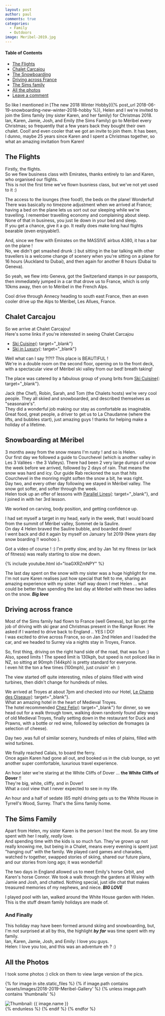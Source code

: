 ```yaml
---
layout: post
author: paul
comments: true
categories:
  - Family
  - Outdoors
image: Meribel-2019.jpg
---
```

<aside class="toc" markdown="0">
  <h4>Table of Contents</h4>
  <ul class="list-group categoriesList">
    <li class="list-group-item"><a href="#the-flights">The Flights</a></li>
    <li class="list-group-item"><a href="#chalet-carcajou">Chalet Carcajou</a></li>
    <li class="list-group-item"><a href="#snowboarding-at-meribel">The Snowboarding</a></li>
    <li class="list-group-item"><a href="#driving-across-france">Driving across France</a></li>
    <li class="list-group-item"><a href="#the-sims-family">The Sims family</a></li>
    <li class="list-group-item"><a href="#all-the-photos">All the photos</a></li>
    <li class="list-group-item"><a href="#comment-form">Leave a comment</a></li>
  </ul> 
</aside>

So like I mentioned in [The new 2018 Winter Hobby]({% post_url 2018-06-19-snowboarding-new-winter-2018-hobby %}), Helen and I we're invited to join the Sims family (my sister Karen, and her family) for Christmas 2018.  
Ian, Karen, Jamie, Josh, and Emily (the Sims Family) go to M&eacute;ribel every Christmas; so frequently that a few years back they bought their own chalet. Cool! and even cooler that we got an invite to join them. It has been, I dunno, maybe 25 years since Karen and I spent a Christmas together, so what an amazing invitation from Karen!

## The Flights

Firstly, the flights.  
So we flew business class with Emirates, thanks entirely to Ian and Karen, who organised our flights.  
This is not the first time we've flown busniess class, but we've not yet used to it :)

The access to the lounges (free food!), the beds on the plane! Wonderful!  
There was basically no timezone adjustment when we arrived at France; having a bed on the plane lets us sort out our sleeping while we're travelling. I remember travelling economy and complaining about sleep. None of that in business, you just lie down in your bed and sleep.  
If you get a chance, give it a go. It really does make long haul flights bearable (even enjoyable!).

And, since we flew with Emirates on the MASSIVE airbus A380, it has a bar on the plane !  
No, we didn't get smashed drunk :) but sitting in the bar talking with other travellers is a welcome change of scenery when you're sitting on a plane for 16 hours (Auckland to Dubai), and then again for another 8 hours (Dubai to Geneva).

So yeah, we flew into Geneva, got the Switzerland stamps in our passports, then immediately jumped in a car that drove us to France, which is only 10kms away, then on to M&eacute;ribel in the French Alps.

Cool drive through Annecy heading to south east France, then an even cooler drive up the Alps to M&eacute;ribel, Les Allues, France.

## Chalet Carcajou

So we arrive at Chalet Carcajou!  
Here's some links if you're interested in seeing Chalet Carcajou
* [Ski Cuisine](https://www.skicuisine.co.uk/meribel-chalets/carcajou){: target="_blank"}
* [Ski in Luxury](https://www.skiinluxury.com/france/meribel/chalet-carcajou){: target="_blank"}

Well what can I say ?!?!? This place is BEAUTIFUL !  
We're in a double room on the second floor, opening on to the front deck, with a spectacular view of M&eacute;ribel ski valley from our bed! breath taking!

The place was catered by a fabulous group of young brits from [Ski Cuisine](https://www.skicuisine.co.uk/meribel-chalets/carcajou){: target="_blank"}.

Jack (the Chef), Robin, Sarah, and Tom (the Chalets hosts) we're very cool people. They all skiied and snowboarded, and described themselves as "seasonaire's".  
They did a wonderful job making our stay as comfortable as imaginable. Great food, great people, a driver to get us to La Chaudanne (where the lifts, and bubbles start), just amazing guys ! thanks for helping make a holiday of a lifetime.

## Snowboarding at M&eacute;ribel

3 months away from the snow means I'm rusty ! and so is Helen.  
Our first day we followed a guide to Courchevel (which is another valley in Les 3 Vall&eacute;es - the 3 Valleys). There had been 2 very large dumps of snow the week before we arrived, followed by 2 days of rain. That means the snow was hard and icy. Our guide Rab reckoned the sun that hits Courchevel in the monring might soften the snow a bit, he was right.  
Day two, and every other day following we stayed in M&eacute;ribel valley. The snow got softer, and softer through the week.  
Helen took up an offer of lessons with [Parallel Lines](https://www.parallel-lines.com/){: target="_blank"}, and I joined in with her 3rd lesson.

We worked on carving, body position, and getting confidence up.

I had set myself a target in my head, early in the week, that I would board from the summit of M&eacute;ribel valley, Sommet de la Saulire.  
On day 4 Helen braved the Saulire bubble, and boarded down!  
I went back and did it again by myself on January 1st 2019 (New years day snow boarding !! woohoo ).

Got a video of course ! :) I'm pretty slow, and by Jan 1st my fitness (or lack of fitness) was really starting to slow me down.

{% include youtube.html id="loaGXRZmNPY" %}

  
The last day spent on the snow with my sister was a huge highlight for me. I'm not sure Karen realises just how special that felt to me, sharing an amazing experience with my sister. Half way down I met Helen ... what could be better than spending the last day at M&eacute;ribel with these two ladies on the snow. ***Big love***

## Driving across france

Most of the Sims family had flown to France (well Geneva), but Ian got the job of driving with ski gear and Christmas present in the Range Rover. He asked if I wanted to drive back to England .. YES I DO!  
I was excited to drive across France, so on Jan 2nd Helen and I loaded the car, and we headed to Surrey via a nights stay in Troyes, France.

So, first thing, driving on the right hand side of the road, that was fun :)  
Also, speed limits ! The speed limit is 130kph, but speed is not policed like in NZ, so sitting at 90mph (144kph) is pretty standard for everyone.  
I even hit the ton a few times (100mph), just cruisin' eh :)

The view started off quite interesting, miles of plains filled with wind turbines, then didn't change for hundreds of miles.

We arrived at Troyes at about 7pm and checked into our Hotel, [Le Champ des Oiseaux](https://www.champdesoiseaux.com/en){: target="_blank"}.  
What an amazing hotel in the heart of Medieval Troyes.  
The hotel recommended [Chez Felix](http://www.chez-felix.fr/){: target="_blank"} for dinner, so we head out for a walk through town, walking down randomly found alley ways of old Medieval Troyes, finally setting down in the restaurant for Duck and Prawns, with a bottle or red wine, followed by selection de fromages (a selection of cheese).

Day two ,was full of similar scenery, hundreds of miles of plains, filled with wind turbines.

We finally reached Calais, to board the ferry.  
Once again Karen had gone all out, and booked us in the club lounge, so yet another super comfortable, luxurious travel experience.

An hour later we're staring at the White Cliffs of Dover ... **the White Cliffs of Dover** !!  
They're big, white, cliffy, and in Dover!  
What a cool view that I never expected to see in my life.

An hour and a half of sedate (65 mph) driving gets us to the White House in Tyrrell's Wood, Surrey. That's the Sims family home.

## The Sims Family

Apart from Helen, my sister Karen is the person I text the most. So any time spent with her I really, _really_ love.  
And spending time with the kids is so much fun. They've grown up not really knowing me, but being in a Chalet, means every evening is spent just "hanging out" with the family. We played card games and charades, watched tv together, swapped stories of skiing, shared our future plans, and our stories from long ago; it was wonderful!

The two days in England allowed us to meet Emily's horse Orbit, and Karen's horse Connor. We took a walk through the gardens at Wisley with Jamie and Josh, and chatted. Nothing special, just idle chat that makes treasured memories of my nephews, and niece. ***BIG LOVE***

I played pool with Ian, walked around the White House garden with Helen. This is the stuff dream family holidays are made of.

### And Finally

This holiday may have been formed around skiing and snowboarding, but, I'm not surprised at all by this, the highlight ***by far*** was time spent with my family.  
Ian, Karen, Jamie, Josh, and Emily: I love you guys.  
Helen: I love you too, and this was an adventure eh ? :)

## All the Photos

I took some photos :) click on them to view large version of the pics.


<div class="masonrygallery card-columns no-gutters">

 {% for image in site.static_files %}
 {% if image.path contains 'assets/images/2018-2019-Meribel-Gallery' %}
 {% unless image.path contains 'thumbnails' %}
 <div class="card">
  <div class="thumbnail">
   <img src="{{ site.url }}/{{ image.basename | prepend: 'assets/images/2018-2019-Meribel-Gallery/thumbnails/' | append: image.extname }}" alt="Thumbnail: {{ image.name }}" rel="lightbox" class="thumbnail">
  </div>
 </div>
 {% endunless %}
 {% endif %}
 {% endfor %}
</div>
